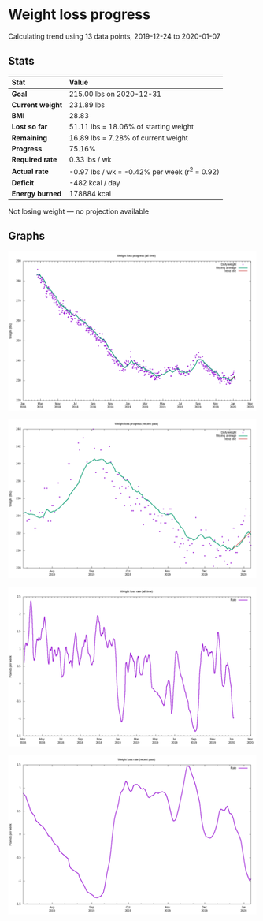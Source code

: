 # Weight loss progress

Calculating trend using 13 data points, 2019-12-24 to 2020-01-07

## Stats

Stat|Value
:-|:-
**Goal**|215.00 lbs on 2020-12-31
**Current weight**|231.89 lbs
**BMI**|28.83
**Lost so far**|51.11 lbs = 18.06% of starting weight
**Remaining**|16.89 lbs =  7.28% of current  weight
**Progress**|75.16%
**Required rate**|0.33 lbs / wk
**Actual rate**|-0.97 lbs / wk = -0.42% per week  (r<sup>2</sup> = 0.92)
**Deficit**|-482 kcal / day
**Energy burned**|178884 kcal

Not losing weight &mdash; no projection available

## Graphs

![](weight-graph-alltime.png)

![](weight-graph-recent.png)

![](rate-graph-alltime.png)

![](rate-graph-recent.png)
